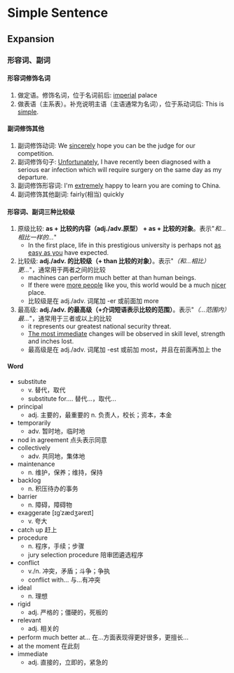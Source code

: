 # Simple Sentence

## Expansion

### 形容词、副词

#### 形容词修饰名词

1. 做定语。修饰名词，位于名词前后: <u>imperial</u> palace
2. 做表语（主系表）。补充说明主语（主语通常为名词），位于系动词后: This is <u>simple</u>.

#### 副词修饰其他

1. 副词修饰动词: We <u>sincerely</u> hope you can be the judge for our competition.
2. 副词修饰句子: <u>Unfortunately</u>, I have recently been diagnosed with a serious ear infection which will require
   surgery on the same day as my departure.
3. 副词修饰形容词: I'm <u>extremely</u> happy to learn you are coming to China.
4. 副词修饰其他副词: fairly(相当) quickly

#### 形容词、副词三种比较级

1. 原级比较: **as + 比较的内容（adj./adv.原型） + as + 比较的对象**。表示"*和...相比一样的...*"
    - In the first place, life in this prestigious university is perhaps not <u>as easy as you</u> have expected.
2. 比较级: **adj./adv. 的比较级（+ than 比较的对象）**。表示"*（和...相比）更...*"，通常用于两者之间的比较
    - machines can perform much better at than human beings.
    - If there were <u>more people</u> like you, this world would be a much <u>nicer</u> place.
    - 比较级是在 adj./adv. 词尾加 -er 或前面加 more
3. 最高级: **adj./adv. 的最高级（+介词短语表示比较的范围）**。表示"*（...范围内）最...*"，通常用于三者或以上的比较
    - it represents our greatest national security threat.
    - <u>The most immediate</u> changes will be observed in skill level, strength and inches lost.
    - 最高级是在 adj./adv. 词尾加 -est 或前加 most，并且在前面再加上 the

#### Word

- substitute
    - v. 替代，取代
    - substitute for.... 替代...，取代...
- principal
    - adj. 主要的，最重要的 n. 负责人，校长；资本，本金
- temporarily
    - adv. 暂时地，临时地
- nod in agreement 点头表示同意
- collectively
    - adv. 共同地，集体地
- maintenance
    - n. 维护，保养；维持，保持
- backlog
    - n. 积压待办的事务
- barrier
    - n. 障碍，障碍物
- exaggerate [ɪɡˈzædʒəreɪt]
    - v. 夸大
- catch up 赶上
- procedure
    - n. 程序，手续；步骤
    - jury selection procedure 陪审团遴选程序
- conflict
    - v./n. 冲突，矛盾；斗争；争执
    - conflict with... 与...有冲突
- ideal
    - n. 理想
- rigid
    - adj. 严格的；僵硬的，死板的
- relevant
    - adj. 相关的
- perform much better at... 在...方面表现得更好很多，更擅长...
- at the moment 在此刻
- immediate
    - adj. 直接的，立即的，紧急的
